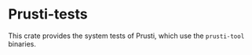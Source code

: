 # Prusti-tests

This crate provides the system tests of Prusti, which use the `prusti-tool` binaries.
